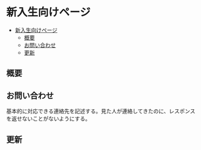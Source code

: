 # 新入生向けページ

<!-- TOC -->

-   [新入生向けページ](#新入生向けページ)
    -   [概要](#概要)
    -   [お問い合わせ](#お問い合わせ)
    -   [更新](#更新)

<!-- /TOC -->

## 概要

## お問い合わせ

基本的に対応できる連絡先を記述する。見た人が連絡してきたのに、レスポンスを返せないことがないようにする。

## 更新
